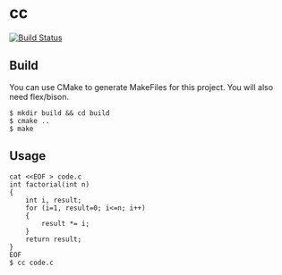# cc

[![Build Status](https://travis-ci.org/dgkimura/cc.svg?branch=master)](https://travis-ci.org/dgkimura/cc)


## Build
You can use CMake to generate MakeFiles for this project. You will also need flex/bison.
```
$ mkdir build && cd build
$ cmake ..
$ make
```

## Usage
```
cat <<EOF > code.c
int factorial(int n)
{
    int i, result;
    for (i=1, result=0; i<=n; i++)
    {
        result *= i;
    }
    return result;
}
EOF
$ cc code.c
```
